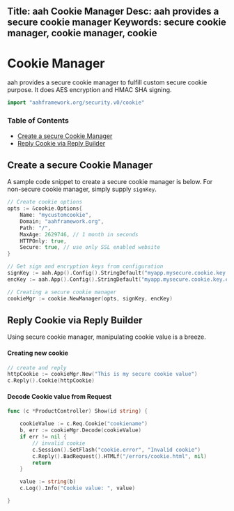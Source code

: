 Title: aah Cookie Manager
Desc: aah provides a secure cookie manager
Keywords: secure cookie manager, cookie manager, cookie
---
# Cookie Manager

aah provides a secure cookie manager to fulfill custom secure cookie purpose. It does AES encryption and HMAC SHA signing.

```go
import "aahframework.org/security.v0/cookie"
```

### Table of Contents

* [Create a secure Cookie Manager](#create-a-secure-cookie-manager)
* [Reply Cookie via Reply Builder](#reply-cookie-via-reply-builder)

## Create a secure Cookie Manager

A sample code snippet to create a secure cookie manager is below.  For non-secure cookie manager, simply supply `signKey`.

```go
// Create cookie options
opts := &cookie.Options{
    Name: "mycustomcookie",
    Domain; "aahframework.org",
    Path: "/",
    MaxAge: 2629746, // 1 month in seconds
    HTTPOnly: true,
    Secure: true, // use only SSL enabled website
}

// Get sign and encryption keys from configuration
signKey := aah.App().Config().StringDefault("myapp.mysecure.cookie.key.sign", ess.SecureRandomString(32))
encKey := aah.App().Config().StringDefault("myapp.mysecure.cookie.key.enc", ess.SecureRandomString(64))

// Creating a secure cookie manager
cookieMgr := cookie.NewManager(opts, signKey, encKey)
```

## Reply Cookie via Reply Builder

Using secure cookie manager, manipulating cookie value is a breeze.

#### Creating new cookie

```go
// create and reply
httpCookie := cookieMgr.New("This is my secure cookie value")
c.Reply().Cookie(httpCookie)
```

#### Decode Cookie value from Request

```go
func (c *ProductController) Show(id string) {

    cookieValue := c.Req.Cookie("cookiename")
    b, err := cookieMgr.Decode(cookieValue)
    if err != nil {
        // invalid cookie
        c.Session().SetFlash("cookie.error", "Invalid cookie")        
        c.Reply().BadRequest().HTMLf("/errors/cookie.html", nil)
        return
    }

    value := string(b)
    c.Log().Info("Cookie value: ", value)

}
```
